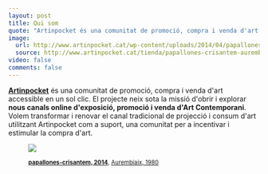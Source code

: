 ```yaml
---
layout: post
title: Qui som
quote: "Artinpocket és una comunitat de promoció, compra i venda d'art accessible en un sol clic"
image: 
  url: http://www.artinpocket.cat/wp-content/uploads/2014/04/papallones-crisantem-aurembiaix-sabate-2014-479.jpg
  source: http://www.artinpocket.cat/tienda/papallones-crisantem-aurembiaix-sabate-2014-479/
video: false
comments: false
---
```


**[Artinpocket](http://www.artinpocket.cat/)** és una comunitat de promoció, compra i venda d'art accessible en un sol clic. El projecte neix sota la missió d'obrir i explorar **nous canals online d'exposició, promoció i venda d'Art Contemporani**. Volem transformar i renovar el canal tradicional de projecció i consum d'art utilitzant Artinpocket com a suport, una comunitat per a incentivar i estimular la compra d'art.

<figure class="text-center">
    <img src="http://www.artinpocket.cat/wp-content/uploads/2014/04/papallones-crisantem-aurembiaix-sabate-2014-479.jpg">
    <figcaption>
        <p><small><strong><a href="http://www.artinpocket.cat/wp-content/uploads/2014/04/papallones-crisantem-aurembiaix-sabate-2014-479.jpg">papallones-crisantem, 2014</a></strong>, <a href="http://www.artinpocket.cat/etiqueta-producto/aurembiaix-sabate/">Aurembiaix, 1980</a></small></p>
    </figcaption>
</figure>